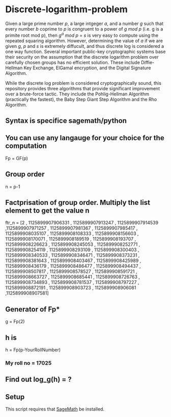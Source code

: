# Discrete-logarithm-problem

Given a large prime number *p*, a large intgeger *a*, and a number *g* such that every number *b* coprime to *p* is congruent to a power of *g mod p* (i.e. g is a primite root mod p), then *g<sup>a</sup> mod p* = *s* is very easy to compute using the repeated squaring algorithm.  However, determining the value of *a* if we are given *g*, *p* and *s* is extremely diffucult, and thus discrete log is considered a one way function.  Several important public-key cryptographic systems base their security on the assumption that the discrete logarithm problem over carefully chosen groups has no efficient solution. These include Diffie-Hellman Key Exchange, ElGamal encryption, and the Digital Signature Algorithm. 

While the discrete log problem is considered cryptographically sound, this repository provides three algorithms that provide significant improvement over a brute-force tactic.  They include the Pohlig-Hellman Algorithm (practically the fastest), the Baby Step Giant Step Algorithm and the Rho Algorithm.

## Syntax is specifice sagemath/python 
## You can use any langauge for your choice for the computation

Fp = GF(p)

## Group order
n = p-1

## Factprisation of group order. Multiply the list element to get the value n

ftr_n = [2 , 1125899907906331 , 1125899907913247 , 1125899907914539 ,1125899907971257 , 1125899907981367 , 1125899907985417 , 1125899908035107 , 1125899908108333 , 1125899908156603 , 1125899908170071 , 1125899908189519 , 1125899908193707 , 1125899908226623 , 1125899908245053 , 1125899908252771 , 1125899908254119 , 1125899908293109 , 1125899908300403 , 1125899908340533 , 1125899908346471 , 1125899908373231 , 1125899908381643 , 1125899908403467 , 1125899908425989 , 1125899908436179 , 1125899908486477 , 1125899908494437 , 1125899908507817 , 1125899908578527 , 1125899908591721 , 1125899908663727 , 1125899908685441 , 1125899908726763 , 1125899908734893 , 1125899908781537 , 1125899908797227 , 1125899908872191 , 1125899908903723 , 1125899908906081 ,1125899908907581]

## Generator of Fp*
g = Fp(2)


## h is 
h = Fp(p-YourRollNumber)

### My roll no = 17025


## Find out log_g(h) = ? 


## Setup
This script requires that [SageMath](https://www.sagemath.org/) be installed.

